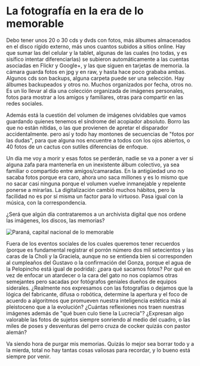 # La fotografía en la era de lo memorable


Debo tener unos 20 o 30 cds y dvds con fotos, más álbumes almacenados en el
disco rígido externo, más unos cuantos subidos a sitios online. Hay que sumar
las del celular y la tablet, algunas de las cuales (no todas, y es sisífico
intentar diferenciarlas) se subieron automáticamente a las cuentas asociadas en
Flickr y Google+, y las que siguen en tarjetas de memoria. la cámara guarda
fotos en jpg y en raw, y hasta hace poco grababa ambas. Algunos cds son backups,
alguna carpeta puede ser una selección. Hay álbumes backupeados y otros no.
Muchos organizados por fecha, otros no. Es un lío llevar al día una colección
organizada de imágenes personales, fotos para mostrar a los amigos y familiares,
otras para compartir en las redes sociales.

Además está la cuestión del volumen de imágenes olvidables que vamos
guardando quienes tenemos el síndrome del acopiador absoluto. Borro las
que no están nítidas, o las que provienen de apretar el disparador
accidentalmente. pero así y todo hay montones de secuencias de \"fotos
por las dudas\", para que alguna nos encuentre a todos con los ojos
abiertos, o 40 fotos de un cactus con sutiles diferencias de enfoque.

Un día me voy a morir y esas fotos se perderán, nadie se va a poner a
ver si alguna zafa para mantenerla en un inexistente álbum colectivo, ya
sea familiar o compartido entre amigos/camaradas. En la antigüedad uno
no sacaba fotos porque era caro, ahora uno saca millones y es lo mismo
que no sacar casi ninguna porque el volumen vuelve inmanejable y
repelente ponerse a mirarlas. La digitalización cambió muchos hábitos,
pero la facilidad no es por sí misma un factor para lo virtuoso. Pasa
igual con la música, con la correspondencia.

¿Será que algún día contrataremos a un archivista digital que nos ordene
las imágenes, los discos, las memorias?

![Paraná, capital nacional de lo
memorable](https://farm8.staticflickr.com/7503/15695246189_fb00fb5a07_b.jpg)

Fuera de los eventos sociales de los cuales queremos tener recuerdos
(porque es fundamental registrar el porrón número dos mil setecientos y
las caras de la Choli y la Graciela, aunque no se entienda bien si
corresponden al cumpleaños del Gustavo o la confirmación del Gonza,
porque el agua de la Pelopincho está igual de podrida): ¿para qué
sacamos fotos? Por qué en vez de enfocar un atardecer o la cara del gato
no nos copiamos otras semejantes pero sacadas por fotógrafos geniales
dueños de equipos siderales. ¿Realmente nos expresamos con las
fotografías o dejamos que la lógica del fabricante, difusa o robótica,
determine la apertura y el foco de acuerdo a algoritmos que promueven
nuestra inteligencia estética más al pleistoceno que a la evolución?
¿Cuántas reflexiones nos traen nuestras imágenes además de \"qué buen
culo tiene la Lucrecia\"? ¿Expresan algo valorable las fotos de sujetos
siempre sonriendo al medio del cuadro, o las miles de poses y
desventuras del perro cruza de cocker quizás con pastor alemán?

Va siendo hora de purgar mis memorias. Quizás lo mejor sea borrar todo y
a la mierda, total no hay tantas cosas valiosas para recordar, y lo
bueno está siempre por venir.

